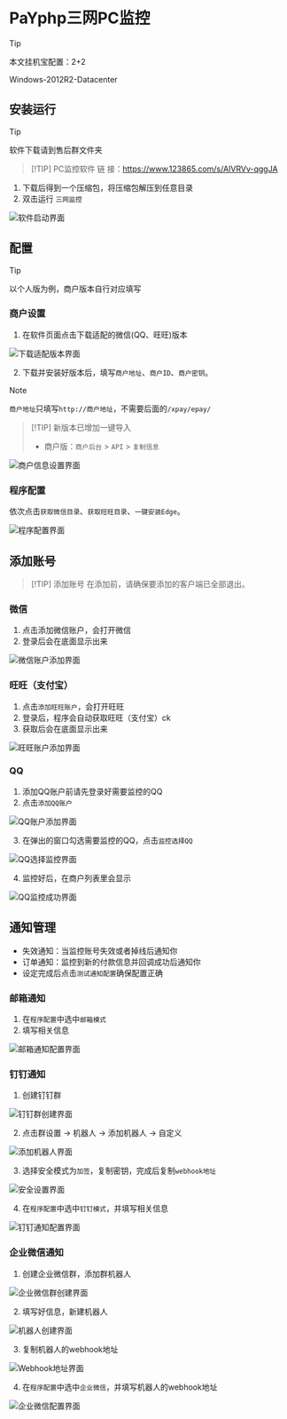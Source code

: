 # PaYphp三网PC监控

> [!TIP]
> 本文挂机宝配置：2+2
>
> Windows-2012R2-Datacenter

## 安装运行

> [!TIP]
> 软件下载请到售后群文件夹

> [!TIP] PC监控软件
> 链   接：https://www.123865.com/s/AIVRVv-qggJA

1. 下载后得到一个压缩包，将压缩包解压到任意目录
2. 双击运行 `三网监控`

![软件启动界面](https://s2.loli.net/2024/07/25/WldZ3T2jDNnyitu.png)

## 配置

> [!TIP]
> 以个人版为例，商户版本自行对应填写

### 商户设置

1. 在软件页面点击下载适配的微信(QQ、旺旺)版本

![下载适配版本界面](https://s2.loli.net/2024/07/25/aGsOdHfFlizbVDw.png)

2. 下载并安装好版本后，填写`商户地址`、`商户ID`、`商户密钥`。

> [!NOTE]
> `商户地址`只填写`http://商户地址`，不需要后面的`/xpay/epay/`

> [!TIP] 新版本已增加一键导入
> - 商户版：`商户后台` > `API` > `复制信息`

![商户信息设置界面](https://s2.loli.net/2024/07/25/jsoQENnKWvMqUTH.png)

### 程序配置

依次点击`获取微信目录`、`获取旺旺目录`、`一键安装Edge`。

![程序配置界面](https://s2.loli.net/2024/07/25/3ytVnPYHjaDKNcT.png)

## 添加账号

> [!TIP] 添加账号
> 在添加前，请确保要添加的客户端已全部退出。

### 微信

1. 点击添加微信账户，会打开微信
2. 登录后会在底面显示出来

![微信账户添加界面](https://s2.loli.net/2024/07/25/jHXGyMhzE5UqcJF.png)

### 旺旺（支付宝）

1. 点击`添加旺旺账户`，会打开旺旺
2. 登录后，程序会自动获取旺旺（支付宝）ck
3. 获取后会在底面显示出来

![旺旺账户添加界面](https://s2.loli.net/2024/07/25/W9OBw6XbLtpCoQj.png)

### QQ

1. 添加QQ账户前请先登录好需要监控的QQ
2. 点击`添加QQ账户`

![QQ账户添加界面](https://s2.loli.net/2024/07/25/6eYbvGlmB2h1Z5a.png)

3. 在弹出的窗口勾选需要监控的QQ，点击`监控选择QQ`

![QQ选择监控界面](https://s2.loli.net/2024/07/25/c3amlujBn4GSt5K.png)

4. 监控好后，在商户列表里会显示

![QQ监控成功界面](https://s2.loli.net/2024/07/25/A1jfwshXtSrJB4y.png)

## 通知管理

- 失效通知：当监控账号失效或者掉线后通知你
- 订单通知：监控到新的付款信息并回调成功后通知你
- 设定完成后点击`测试通知配置`确保配置正确

### 邮箱通知

1. 在`程序配置`中选中`邮箱模式`
2. 填写相关信息

![邮箱通知配置界面](https://s2.loli.net/2024/07/25/4shuy1BqzvxmjGE.png)

### 钉钉通知

1. 创建钉钉群

![钉钉群创建界面](https://s2.loli.net/2024/07/25/4ukACdIYmv9sZLq.png)

2. 点击群设置 -> 机器人 -> 添加机器人 -> 自定义

![添加机器人界面](https://s2.loli.net/2024/07/25/QGWlAZcF2HD8reJ.png)

3. 选择安全模式为`加签`，复制密钥，完成后复制`webhook地址`

![安全设置界面](https://s2.loli.net/2024/07/25/TMBtcPOheFd83Al.png)

4. 在`程序配置`中选中`钉钉模式`，并填写相关信息

![钉钉通知配置界面](https://s2.loli.net/2024/07/25/C35uv78YzkXwl1D.png)

### 企业微信通知

1. 创建企业微信群，添加群机器人

![企业微信群创建界面](https://s2.loli.net/2024/07/25/zSf3LUThAKoIaeZ.png)

2. 填写好信息，新建机器人

![机器人创建界面](https://s2.loli.net/2024/07/25/dgkehTr213oEIct.png)

3. 复制机器人的webhook地址

![Webhook地址界面](https://s2.loli.net/2024/07/25/xDCc6Sti8UjT5qJ.png)

4. 在`程序配置`中选中`企业微信`，并填写机器人的webhook地址

![企业微信配置界面](https://s2.loli.net/2024/07/25/LP23rvSA9cDIQlR.png)
